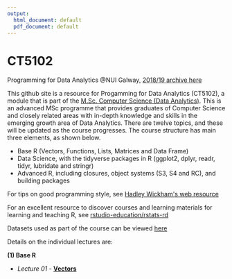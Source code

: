 ```yaml
---
output:
  html_document: default
  pdf_document: default
---
```

# CT5102
Programming for Data Analytics @NUI Galway, [2018/19 archive here](https://github.com/JimDuggan/CT5102/blob/master/README_2018_19.md)

This github site is a resource for Progamming for Data Analytics (CT5102), a module that is part of the [M.Sc. Computer Science (Data Analytics)](http://www.nuigalway.ie/courses/taught-postgraduate-courses/msc-in-computer-science-data-analytics.html#course_overview). This is an advanced MSc programme that provides graduates of Computer Science and closely related areas with in-depth knowledge and skills in the emerging growth area of Data Analytics. There are twelve topics, and these will be updated as the course progresses. The course structure has main three elements, as shown below.

* Base R (Vectors, Functions, Lists, Matrices and Data Frame)
* Data Science, with the tidyverse packages in R (ggplot2, dplyr, readr, tidyr, lubridate and stringr)
* Advanced R, including closures, object systems (S3, S4 and RC), and building packages

For tips on good programming style, see [Hadley Wickham's web resource](http://adv-r.had.co.nz/Style.html)

For an excellent resource to discover courses and learning materials for learning and teaching R, see [rstudio-education/rstats-rd](https://github.com/rstudio-education/rstats-ed)

Datasets used as part of the course can be viewed [here](https://github.com/JimDuggan/CT5102/tree/master/datasets)

Details on the individual lectures are:

__(1) Base R__

* *Lecture 01* -  [**Vectors**](https://github.com/JimDuggan/CT5102/blob/master/materials/Lectures/01%20Vectors/01-vectors.pdf)





